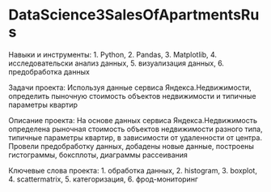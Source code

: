 # DataScience3SalesOfApartmentsRus

Навыки и инструменты: 1. Python, 2. Pandas, 3. Matplotlib, 4. исследовательски анализ данных, 5. визуализация данных, 6. предобработка данных

Задачи проекта: Используя данные сервиса Яндекса.Недвижимости, определить пыночную стоимость объектов недвижимости и типичные параметры квартир

Описание проекта: На основе данных сервиса Яндекса.Недвижимость определена рыночная стоимость объектов недвижимости разного типа, типичные параметры квартир, в зависимости от удаленности от центра. Провели предобработку данных, добадены новые данные, построены гистограммы, боксплоты, диаграммы рассеивания

Ключевые слова проекта: 1. обработка данных, 2. histogram, 3. boxplot, 4. scattermatrix, 5. категоризация, 6. фрод-мониторинг
